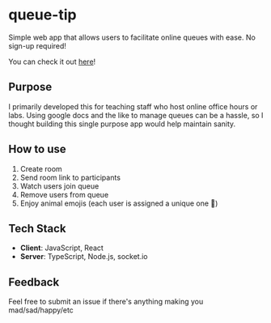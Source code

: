 # queue-tip
Simple web app that allows users to facilitate online queues with ease. No sign-up required!

You can check it out [here](http://www.queuetip.org/)!

## Purpose
I primarily developed this for teaching staff who host online office hours or labs. Using google docs and the like to manage queues can be a hassle, so I thought building this single purpose app would help maintain sanity. 

## How to use
1. Create room
2. Send room link to participants
3. Watch users join queue
4. Remove users from queue
5. Enjoy animal emojis (each user is assigned a unique one 🐒)

## Tech Stack
- **Client**: JavaScript, React 
- **Server**: TypeScript, Node.js, socket.io

 <!-- ## How does it work -->
## Feedback
Feel free to submit an issue if there's anything making you mad/sad/happy/etc
